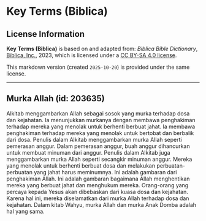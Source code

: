 # Key Terms (Biblica)

## License Information

**Key Terms (Biblica)** is based on and adapted from: _Biblica Bible Dictionary_, [Biblica, Inc.](https://www.biblica.com/), 2023, which is licensed under a [CC BY-SA 4.0 license](https://creativecommons.org/licenses/by-sa/4.0/legalcode.en).

This markdown version (created `2025-10-20`) is provided under the same license.



--------------------------------

## Murka Allah (id: 203635)

Alkitab menggambarkan Allah sebagai sosok yang murka terhadap dosa dan kejahatan. Ia menunjukkan murkanya dengan membawa penghakiman terhadap mereka yang menolak untuk berhenti berbuat jahat. Ia membawa penghakiman terhadap mereka yang menolak untuk bertobat dan berbalik dari dosa. Penulis dalam Alkitab menggambarkan murka Allah seperti pemerasan anggur. Dalam pemerasan anggur, buah anggur dihancurkan untuk membuat minuman dari anggur. Penulis dalam Alkitab juga menggambarkan murka Allah seperti secangkir minuman anggur. Mereka yang menolak untuk berhenti berbuat dosa dan melakukan perbuatan\-perbuatan yang jahat harus meminumnya. Ini adalah gambaran dari penghakiman Allah. Ini adalah gambaran bagaimana Allah menghentikan mereka yang berbuat jahat dan menghukum mereka. Orang\-orang yang percaya kepada Yesus akan dibebaskan dari kuasa dosa dan kejahatan. Karena hal ini, mereka diselamatkan dari murka Allah terhadap dosa dan kejahatan. Dalam kitab Wahyu, murka Allah dan murka Anak Domba adalah hal yang sama.


